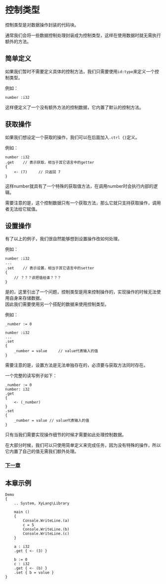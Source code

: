 # 控制类型
控制类型是对数据操作封装的代码块。

通常我们会将一些数据控制处理封装成为控制类型，这样在使用数据时就无需执行额外的方法。

## 简单定义
如果我们暂时不需要定义具体的控制方法，我们只需要使用`id:type`来定义一个控制类型。

例如：
```
number :i32
```
这样便定义了一个没有额外方法的控制数据，它内置了默认的控制方法。

## 获取操作
如果我们想设定一个获取的操作，我们可以在后面加入`.ctrl {}`定义。

例如：
```
number :i32
.get    // 表示获取，相当于其它语言中的getter
{  
    <- (7)     // 只返回 7
}
```
这样number就具有了一个特殊的获取值方法，在调用number时会执行内部的逻辑。

需要注意的是，这个控制数据只有一个获取方法，那么它就只支持获取操作，调用者无法给它赋值。
## 设置操作
有了以上的例子，我们很自然能够想到设置操作改如何处理。

例如：
```
number :i32
...
.set    // 表示设置，相当于其它语言中的setter
{
    // ？？？该把值给谁？？？
}
```
是的，这里引出了一个问题，控制类型是用来控制操作的，实现操作的时候无法使用自身来存储数据。  
因此我们需要使用另一个搭配的数据来使用控制类型。

例如：
```
_number := 0

number :i32
...
.set 
{
    _number = value     // value代表输入的值
}
```

需要注意的是，设置方法是无法单独存在的，必须要与获取方法同时存在。

一个完整的读写例子如下：
```
_number := 0
number: i32
.get
{
    <- (_number)
}
.set
{
    _number = value // value代表输入的值
}
```

只有当我们需要实现操作细节的时候才需要如此处理控制数据。

在大部分时候，我们可以只使用简单定义来完成任务，因为没有特殊的操作，所以它内置了自己的值无需我们额外处理。

### [下一章](包类型.md)

## 本章示例
```
Demo
{
    .. System, XyLang\Library

    main ()
    {
        Console.WriteLine.(a)
        c = 5
        Console.WriteLine.(b)
        Console.WriteLine.(c)
    }

    a : i32
    .get { <- (3) }
    
    b := 0
    c : i32
    .get { <- (b) }
    .set { b = value }
}
```
